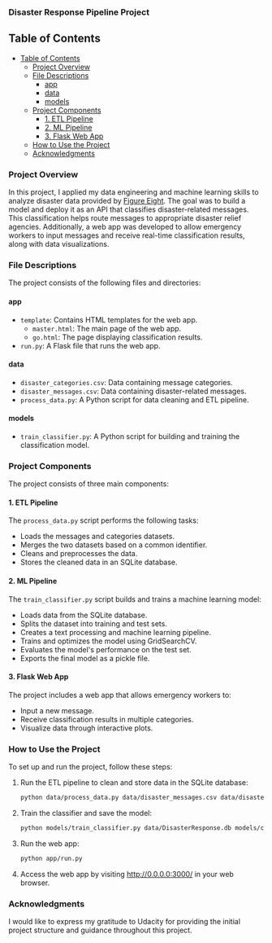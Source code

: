 ### Disaster Response Pipeline Project

## Table of Contents
- [Table of Contents](#table-of-contents)
  - [Project Overview](#project-overview)
  - [File Descriptions](#file-descriptions)
    - [app](#app)
    - [data](#data)
    - [models](#models)
  - [Project Components](#project-components)
    - [1. ETL Pipeline](#1-etl-pipeline)
    - [2. ML Pipeline](#2-ml-pipeline)
    - [3. Flask Web App](#3-flask-web-app)
  - [How to Use the Project](#how-to-use-the-project)
  - [Acknowledgments](#acknowledgments)

### Project Overview
In this project, I applied my data engineering and machine learning skills to analyze disaster data provided by [Figure Eight](https://appen.com/). The goal was to build a model and deploy it as an API that classifies disaster-related messages. This classification helps route messages to appropriate disaster relief agencies. Additionally, a web app was developed to allow emergency workers to input messages and receive real-time classification results, along with data visualizations.

### File Descriptions
The project consists of the following files and directories:

#### app
- `template`: Contains HTML templates for the web app.
  - `master.html`: The main page of the web app.
  - `go.html`: The page displaying classification results.
- `run.py`: A Flask file that runs the web app.

#### data
- `disaster_categories.csv`: Data containing message categories.
- `disaster_messages.csv`: Data containing disaster-related messages.
- `process_data.py`: A Python script for data cleaning and ETL pipeline.

#### models
- `train_classifier.py`: A Python script for building and training the classification model.

### Project Components
The project consists of three main components:

#### 1. ETL Pipeline
The `process_data.py` script performs the following tasks:
- Loads the messages and categories datasets.
- Merges the two datasets based on a common identifier.
- Cleans and preprocesses the data.
- Stores the cleaned data in an SQLite database.

#### 2. ML Pipeline
The `train_classifier.py` script builds and trains a machine learning model:
- Loads data from the SQLite database.
- Splits the dataset into training and test sets.
- Creates a text processing and machine learning pipeline.
- Trains and optimizes the model using GridSearchCV.
- Evaluates the model's performance on the test set.
- Exports the final model as a pickle file.

#### 3. Flask Web App
The project includes a web app that allows emergency workers to:
- Input a new message.
- Receive classification results in multiple categories.
- Visualize data through interactive plots.

### How to Use the Project
To set up and run the project, follow these steps:

1. Run the ETL pipeline to clean and store data in the SQLite database:
    ```bash
    python data/process_data.py data/disaster_messages.csv data/disaster_categories.csv data/DisasterResponse.db
    ```

2. Train the classifier and save the model:
    ```bash
    python models/train_classifier.py data/DisasterResponse.db models/classifier.pkl
    ```

3. Run the web app:
    ```bash
    python app/run.py
    ```

4. Access the web app by visiting http://0.0.0.0:3000/ in your web browser.

### Acknowledgments
I would like to express my gratitude to Udacity for providing the initial project structure and guidance throughout this project.
